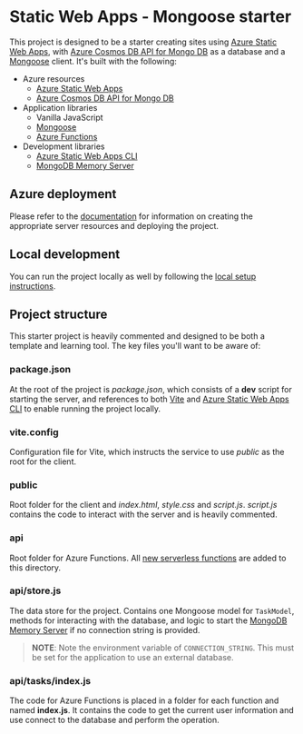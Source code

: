 # Static Web Apps - Mongoose starter

This project is designed to be a starter creating sites using [Azure Static Web Apps](https://docs.microsoft.com/azure/static-web-apps/overview?WT.mc_id=academic-45074-chrhar), with [Azure Cosmos DB API for Mongo DB](https://docs.microsoft.com/azure/cosmos-db/mongodb/mongodb-introduction?WT.mc_id=academic-45074-chrhar) as a database and a [Mongoose](https://mongoosejs.com/) client. It's built with the following:

- Azure resources
  - [Azure Static Web Apps](https://docs.microsoft.com/azure/static-web-apps/overview?WT.mc_id=academic-45074-chrhar)
  - [Azure Cosmos DB API for Mongo DB](https://docs.microsoft.com/azure/cosmos-db/mongodb/mongodb-introduction?WT.mc_id=academic-45074-chrhar)
- Application libraries
  - Vanilla JavaScript
  - [Mongoose](https://mongoosejs.com/)
  - [Azure Functions](https://docs.microsoft.com/azure/azure-functions/functions-overview?WT.mc_id=academic-45074-chrhar)
- Development libraries
  - [Azure Static Web Apps CLI](https://docs.microsoft.com/azure/static-web-apps/local-development?WT.mc_id=academic-45074-chrhar)
  - [MongoDB Memory Server](https://nodkz.github.io/mongodb-memory-server/docs/guides/quick-start-guide/)

## Azure deployment

Please refer to the [documentation](https://docs.microsoft.com/azure/static-web-apps/add-mongoose?WT.mc_id=academic-45074-chrhar) for information on creating the appropriate server resources and deploying the project.

## Local development

You can run the project locally as well by following the [local setup instructions](./local-setup.md).

## Project structure

This starter project is heavily commented and designed to be both a template and learning tool. The key files you'll want to be aware of:

### package.json

At the root of the project is *package.json*, which consists of a **dev** script for starting the server, and references to both [Vite](https://vitejs.dev/) and [Azure Static Web Apps CLI](https://github.com/Azure/static-web-apps-cli) to enable running the project locally.

### vite.config

Configuration file for Vite, which instructs the service to use *public* as the root for the client.

### public

Root folder for the client and *index.html*, *style.css* and *script.js*. *script.js* contains the code to interact with the server and is heavily commented.

### api

Root folder for Azure Functions. All [new serverless functions](https://docs.microsoft.com/azure/static-web-apps/add-api?tabs=vanilla-javascript#create-the-api) are added to this directory.

### api/store.js

The data store for the project. Contains one Mongoose model for `TaskModel`, methods for interacting with the database, and logic to start the [MongoDB Memory Server](https://nodkz.github.io/mongodb-memory-server/docs/guides/quick-start-guide/) if no connection string is provided.

> **NOTE**: Note the environment variable of `CONNECTION_STRING`. This must be set for the application to use an external database.

### api/tasks/index.js

The code for Azure Functions is placed in a folder for each function and named **index.js**. It contains the code to get the current user information and use connect to the database and perform the operation.
